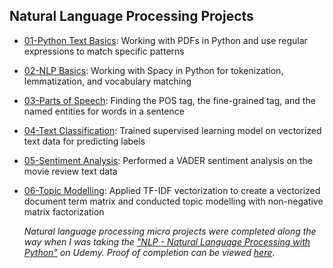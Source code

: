 ## Natural Language Processing Projects

- [01-Python Text Basics](https://github.com/qyzqyz1/Data-Science-Portfolio/blob/master/Python%20Projects/Python%20-%20Machine%20Learning/Natural%20Language%20Processing%20Micro%20Projects/01-Python-Text-Basics.ipynb): Working with PDFs in Python and use regular expressions to match specific patterns

- [02-NLP Basics](https://github.com/qyzqyz1/Data-Science-Portfolio/blob/master/Python%20Projects/Python%20-%20Machine%20Learning/Natural%20Language%20Processing%20Micro%20Projects/02-NLP-Basics.ipynb): Working with Spacy in Python for tokenization, lemmatization, and vocabulary matching

- [03-Parts of Speech](https://github.com/qyzqyz1/Data-Science-Portfolio/blob/master/Python%20Projects/Python%20-%20Machine%20Learning/Natural%20Language%20Processing%20Micro%20Projects/03-Parts-of-Speech-Tagging.ipynb): Finding the POS tag, the fine-grained tag, and the named entities for words in a sentence

- [04-Text Classification](https://github.com/qyzqyz1/Data-Science-Portfolio/blob/master/Python%20Projects/Python%20-%20Machine%20Learning/Natural%20Language%20Processing%20Micro%20Projects/04-Text-Classification.ipynb): Trained supervised learning model on vectorized text data for predicting labels

- [05-Sentiment Analysis](https://github.com/qyzqyz1/Data-Science-Portfolio/blob/master/Python%20Projects/Python%20-%20Machine%20Learning/Natural%20Language%20Processing%20Micro%20Projects/05-Sentiment-Analysis.ipynb): Performed a VADER sentiment analysis on the movie review text data

- [06-Topic Modelling](https://github.com/qyzqyz1/Data-Science-Portfolio/blob/master/Python%20Projects/Python%20-%20Machine%20Learning/Natural%20Language%20Processing%20Micro%20Projects/06-Topic-Modelling-LDA-NMF.ipynb): Applied TF-IDF vectorization to create a vectorized document term matrix and conducted topic modelling with non-negative matrix factorization

  _Natural language processing micro projects were completed along the way when I was taking the ["NLP - Natural Language Processing with Python"](https://www.udemy.com/nlp-natural-language-processing-with-python/) on Udemy. Proof of completion can be viewed [here](https://github.com/qyzqyz1/Data-Science-Portfolio/blob/master/Journey%20to%20Data%20Scientist/Learning%20Certificates/Udemy_NLP_with_Python.pdf)_. 
